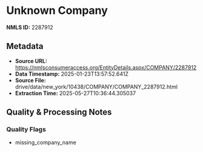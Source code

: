 # Unknown Company

**NMLS ID:** 2287912

## Metadata
- **Source URL:** https://nmlsconsumeraccess.org/EntityDetails.aspx/COMPANY/2287912
- **Data Timestamp:** 2025-01-23T13:57:52.641Z
- **Source File:** drive/data/new_york/10438/COMPANY/COMPANY_2287912.html
- **Extraction Time:** 2025-05-27T10:36:44.305037

## Quality & Processing Notes
### Quality Flags
- missing_company_name
